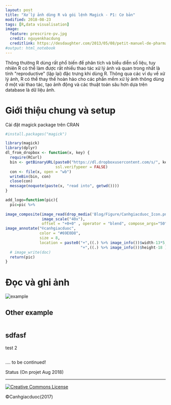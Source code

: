 ```yaml
---
layout: post
title: "Xử lý ảnh dùng R và gói lệnh Magick - P1: Cơ bản"
modified: 2018-08-23
tags: [R,data visualisation]
image:
  feature: prescrire-pv.jpg
  credit: nguyenkhacdung
  creditlink: https://desdaughter.com/2013/05/08/petit-manuel-de-pharmacovigilance-et-pharmacologie-clinique-sur-les-effets-nocifs-des-medicaments/
#output: html_notebook
---
```


Thông thường R dùng rất phổ biến để phân tích và biểu diễn số liệu, tuy nhiên R có thể làm được rất nhiều thao tác xử lý ảnh và quan trong nhất là tính "reproductive" (lặp lại) đặc trưng khi dùng R. Thông qua các ví dụ về xử lý ảnh, R có thể thay thế hoàn hảo cho các phần mềm xử lý ảnh thông dùng ở một vài thao tác, tạo ảnh động và các thuật toán sâu hơn dựa trên database là dữ liệu ảnh.

# Giới thiệu chung và setup 

Cài đặt magick package trên CRAN 


```r
#install.packages("magick")

library(magick)
library(dplyr)
dl_from_dropbox <- function(x, key) {
  require(RCurl)
  bin <- getBinaryURL(paste0("https://dl.dropboxusercontent.com/s/", key, "/", x),
                      ssl.verifypeer = FALSE)
  con <- file(x, open = "wb")
  writeBin(bin, con)
  close(con)
  message(noquote(paste(x, "read into", getwd())))                        
}

add_logo=function(pic){
  pic=pic %>% 
  
image_composite(image_read(drop_media('Blog/Figure/Canhgiacduoc_Icon.png')$link) %>%
                image_scale("40x"),
                offset = "+0+0" , operator = "blend", compose_args="50") %>% 
image_annotate("©canhgiacduoc", 
               color = "#69E0D8", 
               size = 8,
               location = paste0("+",((.) %>% image_info())$width-13*5,
                                 "+",((.) %>% image_info())$height-18 ))
  # image_write(doc)
  return(pic)
}
```




# Đọc và ghi ảnh



![example](https://dl.dropboxusercontent.com/apitl/1/AACmoGHeFuUaUKPTIPO5ChtgSBsh9gLBlhtYltAEw1IA61tB-Rg0Jlx_VB9N77JlvICq2Fy-rH2HPD6hZX7WyOgiiri8D8dW0nhgUVJxxx9c9a9byJeYUf9N3QYCNmmeQuDD6P8qV-oOZ-_4zd04X9CF7xl_Y4ynuvSv_E4JXr4YTJFEWU1tO-gjqdkXeSRw1x-tclz8wXPGbJ9qx_ZD_5gCv_2ffOb3QZ39Bv7b4kBGKNnkFYckRFGJLJkwPG1H_ygdIZHN3A-z5GPeB4EUps8B)
 
## Other example 


<figure>
	<a href="https://dl.dropboxusercontent.com/apitl/1/AACmoGHeFuUaUKPTIPO5ChtgSBsh9gLBlhtYltAEw1IA61tB-Rg0Jlx_VB9N77JlvICq2Fy-rH2HPD6hZX7WyOgiiri8D8dW0nhgUVJxxx9c9a9byJeYUf9N3QYCNmmeQuDD6P8qV-oOZ-_4zd04X9CF7xl_Y4ynuvSv_E4JXr4YTJFEWU1tO-gjqdkXeSRw1x-tclz8wXPGbJ9qx_ZD_5gCv_2ffOb3QZ39Bv7b4kBGKNnkFYckRFGJLJkwPG1H_ygdIZHN3A-z5GPeB4EUps8B"><img src="https://dl.dropboxusercontent.com/apitl/1/AACmoGHeFuUaUKPTIPO5ChtgSBsh9gLBlhtYltAEw1IA61tB-Rg0Jlx_VB9N77JlvICq2Fy-rH2HPD6hZX7WyOgiiri8D8dW0nhgUVJxxx9c9a9byJeYUf9N3QYCNmmeQuDD6P8qV-oOZ-_4zd04X9CF7xl_Y4ynuvSv_E4JXr4YTJFEWU1tO-gjqdkXeSRw1x-tclz8wXPGbJ9qx_ZD_5gCv_2ffOb3QZ39Bv7b4kBGKNnkFYckRFGJLJkwPG1H_ygdIZHN3A-z5GPeB4EUps8B" alt=""></a>
</figure>

## sdfasf
 
test 2

<figure>
	<a href="https://dl.dropboxusercontent.com/apitl/1/AACmoGHeFuUaUKPTIPO5ChtgSBsh9gLBlhtYltAEw1IA61tB-Rg0Jlx_VB9N77JlvICq2Fy-rH2HPD6hZX7WyOgiiri8D8dW0nhgUVJxxx9c9a9byJeYUf9N3QYCNmmeQuDD6P8qV-oOZ-_4zd04X9CF7xl_Y4ynuvSv_E4JXr4YTJFEWU1tO-gjqdkXeSRw1x-tclz8wXPGbJ9qx_ZD_5gCv_2ffOb3QZ39Bv7b4kBGKNnkFYckRFGJLJkwPG1H_ygdIZHN3A-z5GPeB4EUps8B"><img src="https://dl.dropboxusercontent.com/apitl/1/AACmoGHeFuUaUKPTIPO5ChtgSBsh9gLBlhtYltAEw1IA61tB-Rg0Jlx_VB9N77JlvICq2Fy-rH2HPD6hZX7WyOgiiri8D8dW0nhgUVJxxx9c9a9byJeYUf9N3QYCNmmeQuDD6P8qV-oOZ-_4zd04X9CF7xl_Y4ynuvSv_E4JXr4YTJFEWU1tO-gjqdkXeSRw1x-tclz8wXPGbJ9qx_ZD_5gCv_2ffOb3QZ39Bv7b4kBGKNnkFYckRFGJLJkwPG1H_ygdIZHN3A-z5GPeB4EUps8B" alt=""></a>
</figure>


.... to be continued!

                        
Status (On projet Aug 2018) 


---
<a rel="license" href="http://creativecommons.org/licenses/by-nc-sa/4.0/"><img alt="Creative Commons License" style="border-width:0" src="https://i.creativecommons.org/l/by-nc-sa/4.0/88x31.png" /></a> 

©Canhgiacduoc(2017)





